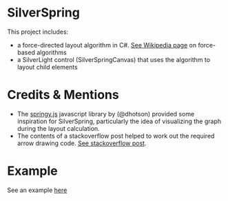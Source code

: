 SilverSpring
============
This project includes:

+ a force-directed layout algorithm in C#. [See Wikipedia page](http://en.wikipedia.org/wiki/Force-based_algorithms_%28graph_drawing%29) on force-based algorithms
+ a SilverLight control (SilverSpringCanvas) that uses the algorithm to layout child elements

Credits & Mentions
==================
+ The [springy.js](https://github.com/dhotson/springy) javascript library by (@dhotson) provided some inspiration for SilverSpring, particularly the idea of visualizing the graph during the layout calculation.
+ The contents of a stackoverflow post helped to work out the required arrow drawing code. [See stackoverflow post](http://stackoverflow.com/questions/1563285/how-to-draw-an-arrow-in-silverlight).

Example
==================
See an example [here](http://phillp.github.com/SilverSpring/)
